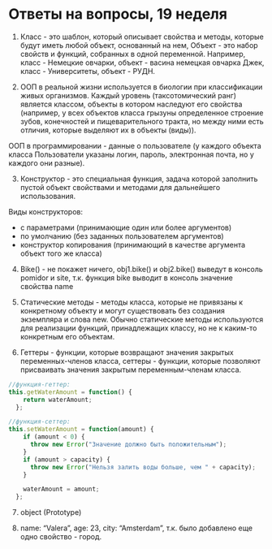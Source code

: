 # Ответы на вопросы, 19 неделя

1) Класс - это шаблон, который описывает свойства и методы, которые будут иметь любой объект, основанный на нем, Объект - это набор свойств и функций, собранных в одной переменной. Например, класс - Немецкие овчарки, объект - васина немецкая овчарка Джек, класс - Университеты, объект - РУДН.

2) ООП в реальной жизни используется в биологии при классификации живых организмов. Каждый уровень (таксотомический ранг) является классом, объекты в котором наследуют его свойства (например, у всех объектов класса грызуны определенное строение зубов, конечностей и пищеварительного тракта, но между ними есть отличия, которые выделяют их в объекты (виды)).

ООП в программировании - данные о пользователе (у каждого объекта класса Пользователи указаны логин, пароль, электронная почта, но у каждого они разные).

3) Конструктор - это специальная функция, задача которой заполнить пустой объект свойствами и методами для дальнейшего использования.

Виды конструкторов:

- с параметрами (принимающие один или более аргументов)
- по умолчанию (без заданных пользователем аргументов)
- конструктор копирования (принимающий в качестве аргумента объект того же класса)

4) Bike() - не покажет ничего, obj1.bike() и obj2.bike() выведут в консоль pomidor и site, т.к. функция bike выводит в консоль значение свойства name

5) Статические методы - методы класса, которые не привязаны к конкретному объекту и могут существовать без создания экземпляра и слова new. Обычно статические методы используются для реализации функций, принадлежащих классу, но не к каким-то конкретным его объектам.

6) Геттеры - функции, которые возвращают значения закрытых переменных-членов класса, сеттеры - функции, которые позволяют присваивать значения закрытым переменным-членам класса.

```jsx
//функция-геттер:
this.getWaterAmount = function() {
    return waterAmount;
  };

//функция-сеттер:
this.setWaterAmount = function(amount) {
    if (amount < 0) {
      throw new Error("Значение должно быть положительным");
    }
    if (amount > capacity) {
      throw new Error("Нельзя залить воды больше, чем " + capacity);
    }

    waterAmount = amount;
  };
```

7) object (Prototype)

8) name: “Valera”, age: 23, city: “Amsterdam”, т.к. было добавлено еще одно свойство - город.